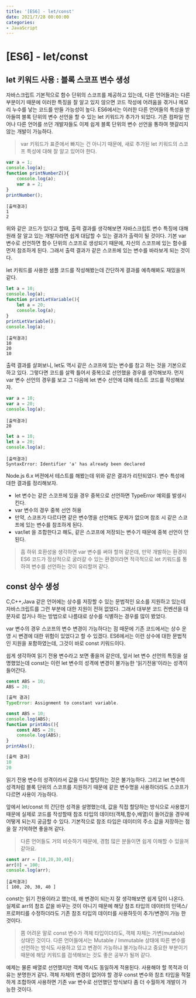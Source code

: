 ```yaml
---
title: '[ES6] - let/const'
date: 2021/7/28 00:00:00
categories:
- JavaScript
---
```


# [ES6] - let/const
## let 키워드 사용 : 블록 스코프 변수 생성
자바스크립트 기본적으로 함수 단위의 스코프를 제공하고 있는데, 다른 언어들과는 다른 부분이기 때문에 이러한 특징을 잘 알고 있지 않으면 코드 작성에 어려움을 겪거나 메모리 누수를 낳는 코드를 만들 가능성이 높다.
ES6에서는 이러한 다른 언어들의 특성을 받아들여 블록 단위의 변수 선언을 할 수 있는 let 키워드가 추가가 되었다.
기존 컴파일 언어나 다른 언어를 쓰던 개발자들도 이제 쉽게 블록 단위의 변수 선언을 통하여 햇갈리지 않는 개발이 가능하다.

> var 키워드가 표준에서 빠지는 건 아니기 때문에, 새로 추가된 let 키워드의 스코프 특성에 대해 잘 알고 있어야 한다.

```javascript
var a = 1;
console.log(a);
function printNumberZ(){
	console.log(a);
	var a = 2;
}
printNumber();
```


```
[출력결과]
1
2
```
위와 같은 코드가 있다고 할때, 출력 결과를 생각해보면 자바스크립트 변수 특징에 대해 원래 잘 알고 있는 개발자라면 쉽게 대답할 수 있는 결과가 출력이 될 것이다.
기본 var 변수로 선언하면 함수 단위의 스코프로 생성되기 때문에, 자신의 스코프에 있는 함수를 먼저 참조하게 된다. 그래서 출력 결과가 같은 스코프에 있는 변수를 바라보게 되는 것이다.

let 키워드를 사용한 샘플 코드를 작성해봤는데 간단하게 결과를 예측해봐도 재밌을꺼 같다.

```javascript
let a = 10;
console.log(a);
function printLetVariable(){
	let a = 20;
	console.log(a);
}
printLetVariable();
console.log(a);
```

```
[출력결과]
10
20
10
```
출력 결과를 살펴보니, let도 역시 같은 스코프에 있는 변수를 참고 하는 것을 기본으로 하고 있다. 
그렇다면 코드를 살짝 틀어서 중복으로 선언했을 경우를 생각해보자. 먼저 var 변수 선언의 경우를 보고 그 다음에 let 변수 선언에 대해 테스트 코드를 작성해보자.

```javascript
var a = 10;
var a = 20;
console.log(a);
```

```
[출력결과]
20
```

```javascript
let a = 10;
let a = 20;
console.log(a);
```

```
[출력결과]
SyntaxError: Identifier 'a' has already been declared
```
Node.js 6.x 버젼에서 테스트를 해봤는데 위와 같은 결과가 리턴되었다. 변수 특성에 대한 결과를 정리해보자.

- let 변수는 같은 스코프에 있을 경우 중복으로 선언하면 TypeError 예외를 발생시킨다.
- var 변수의 경우 중복 선언 허용
- 만약, 스코프가 다르다면 같은 변수명을 선언해도 문제가 없으며 참조 시 같은 스코프에 있는 변수를 참조하게 된다.
- var/let 을 조합한다고 해도, 같은 스코프에 저장되는 변수기 때문에 중복 선언이 안된다.

> 흠 하위 호환성을 생각하면 var 변수를 써야 할꺼 같은데, 만약 개발하는 환경이 ES6 코드가 정상적으로 굴러갈 수 있는 환경이라면 적극적으로 let 키워드를 통하여 변수를 선언하는 것이 유리할꺼 같다.


## const 상수 생성
C,C++,Java 같은 언어에는 상수를 저장할 수 있는 문법적인 요소를 지원하고 있는데 자바스크립트를 그런 부분에 대한 지원이 전혀 없었다. 그래서 대부분 코드 컨벤션을 대문자로 잡거나 하는 방법으로 나름대로 상수를 식별하는 경우를 많이 봤었다. 

var 변수의 경우 스코프의 변수 변경이 가능하다는 점 때문에 기존 코드에서는 상수 운영 시 변경에 대한 위험이 있었다고 할 수 있겠다.
ES6에서는 이런 상수에 대한 문법적인 지원을 포함하였는데, 그것이 바로 const 키워드이다.

쉽게 생각하여 읽기 전용 변수라고 보면 좋을꺼 같은데, 앞서 let 변수 선언의 특징을 설명했었는데 const는 이런 let 변수의 성격에 변경이 불가능한 '읽기전용'이라는 성격이 들어간다.

```javascript
const ABS = 10;
ABS = 20;
```

```javascript
[출력 결과]
TypeError: Assignment to constant variable.
```

```javascript
const ABS = 10;
console.log(ABS);
function printAbs(){
	const ABS = 20;
	console.log(ABS);
}
printAbs();
```

```javascript
[출력 결과]
10
20
```

읽기 전용 변수의 성격이라서 값을 다시 할당하는 것은 불가능하다. 
그리고 let 변수의 성격처럼 블록 단위의 스코프를 지원하기 때문에 같은 변수명을 사용하더라도 스코프가 다르면 사용이 가능하다.


앞에서 let/const 의 간단한 성격을 설명했는데, 값을 직접 할당하는 방식으로 사용했기 때문에 실제로 코드를 작성할때 참조 타입의 데이터(객체,함수,배열)이 들어갔을 경우에 어떻게 되는지 궁금할 수 있다.
기본적으로 참조 타입은 데이터의 주소 값을 저장하는 점을 잘 기억하면 좋을꺼 같다.
> 다른 언어들도 거의 비슷하기 때문에, 경험 많은 분들이면 쉽게 이해할 수 있을꺼 같아요.

```javascript
const arr = [10,20,30,40];
arr[0] = 100;
console.log(arr);
```

```
[출력결과]
[ 100, 20, 30, 40 ]
```

const는 읽기 전용이라고 했는데, 왜 변경이 되는지 잘 생각해보면 쉽게 답이 나온다. 실제로 arr의 참조 값을 바꾸는 것이 아니기 때문에 해당 참조 타입의 데이터의 인덱스/프로퍼티를 수정하더라도 기존 참조 타입의 데이터를 사용하듯이 추가/변경이 가능 한 것이다.

> 쫌 어려운 말로 const 변수가 객체 타입이더라도, 객체 자체는 가변(mutable) 상태인 것이다. 다른 언어들에서는 Mutable / Immutable 상태에 따른 변수를 선언하는 방식도 사용하고 있고 변경이 가능하냐 불가능하냐고 중요한 부분이기 때문에 해당 키워드를 검색해보는 것도 좋은 공부가 될꺼 같다.

예제는 물론 배열로 선언했지만 객체 역시도 동일하게 적용된다. 사용해야 할 목적과 이유는 분명한거 같다. 
객체 자체의 변경이 없어야 할 경우 const 변수와 참조 타입을 적절하게 조합하여 사용하면 기존 var 변수로 선언했던 방식보다 좀 더 수월하게 개발이 가능한 것이다.


